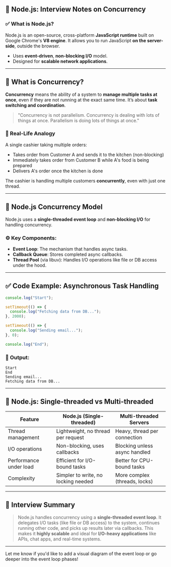 ## 📘 Node.js: Interview Notes on Concurrency

### ✅ What is Node.js?

Node.js is an open-source, cross-platform **JavaScript runtime** built on Google Chrome's **V8 engine**. It allows you to run JavaScript **on the server-side**, outside the browser.

* Uses **event-driven**, **non-blocking I/O** model.
* Designed for **scalable network applications**.

---

## 🔄 What is Concurrency?

**Concurrency** means the ability of a system to **manage multiple tasks at once**, even if they are not running at the exact same time. It’s about **task switching and coordination**.

> "Concurrency is not parallelism. Concurrency is dealing with lots of things at once. Parallelism is doing lots of things at once."

### 🧠 Real-Life Analogy

A single cashier taking multiple orders:

* Takes order from Customer A and sends it to the kitchen (non-blocking)
* Immediately takes order from Customer B while A's food is being prepared
* Delivers A's order once the kitchen is done

The cashier is handling multiple customers **concurrently**, even with just one thread.

---

## 🔧 Node.js Concurrency Model

Node.js uses a **single-threaded event loop** and **non-blocking I/O** for handling concurrency.

### ⚙️ Key Components:

* **Event Loop**: The mechanism that handles async tasks.
* **Callback Queue**: Stores completed async callbacks.
* **Thread Pool** (via libuv): Handles I/O operations like file or DB access under the hood.

---

## ✅ Code Example: Asynchronous Task Handling

```js
console.log("Start");

setTimeout(() => {
  console.log("Fetching data from DB...");
}, 2000);

setTimeout(() => {
  console.log("Sending email...");
}, 0);

console.log("End");
```

### 🧾 Output:

```
Start
End
Sending email...
Fetching data from DB...
```

---

## 🚀 Node.js: Single-threaded vs Multi-threaded

| Feature                | Node.js (Single-threaded)           | Multi-threaded Servers        |
| ---------------------- | ----------------------------------- | ----------------------------- |
| Thread management      | Lightweight, no thread per request  | Heavy, thread per connection  |
| I/O operations         | Non-blocking, uses callbacks        | Blocking unless async handled |
| Performance under load | Efficient for I/O-bound tasks       | Better for CPU-bound tasks    |
| Complexity             | Simpler to write, no locking needed | More complex (threads, locks) |

---

## 🎯 Interview Summary

> Node.js handles concurrency using a **single-threaded event loop**. It delegates I/O tasks (like file or DB access) to the system, continues running other code, and picks up results later via callbacks. This makes it **highly scalable** and ideal for **I/O-heavy applications** like APIs, chat apps, and real-time systems.

---

Let me know if you'd like to add a visual diagram of the event loop or go deeper into the event loop phases!
